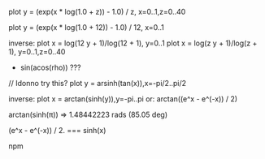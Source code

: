 plot y = (exp(x * log(1.0 + z)) - 1.0) / z, x=0..1,z=0..40 

plot y = (exp(x * log(1.0 + 12)) - 1.0) / 12, x=0..1 


inverse: 
plot x = log(12 y + 1)/log(12 + 1), y=0..1
plot x = log(z y + 1)/log(z + 1), y=0..1,z=0..40 

* sin(acos(rho)) ???



// Idonno try this?
plot y = arsinh(tan(x)),x=-pi/2..pi/2

inverse:
plot x = arctan(sinh(y)),y=-pi..pi
or: arctan((e^x - e^(-x)) / 2)

arctan(sinh(π)) => 1.48442223 rads (85.05 deg)



(e^x - e^(-x)) / 2. === sinh(x)


npm